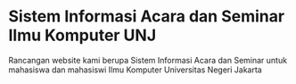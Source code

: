 # Sistem Informasi Acara dan Seminar Ilmu Komputer UNJ
Rancangan website kami berupa Sistem Informasi Acara dan Seminar untuk mahasiswa dan mahasiswi Ilmu Komputer Universitas Negeri Jakarta
